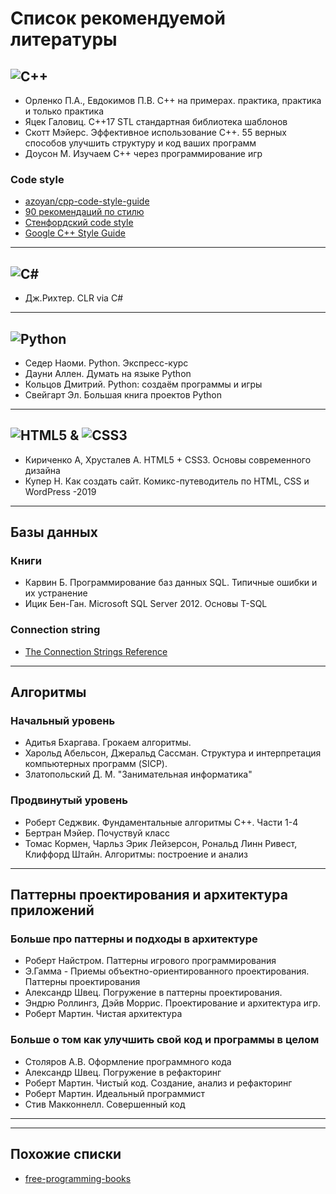 # Список рекомендуемой литературы

## ![C++](https://img.shields.io/badge/c++-%2300599C.svg?style=for-the-badge&logo=c%2B%2B&logoColor=white)

- Орленко П.А., Евдокимов П.В. C++ на примерах. практика, практика и только практика
- Яцек Галовиц. C++17 STL стандартная библиотека шаблонов
- Скотт Мэйерс. Эффективное использование C++. 55 верных способов улучшить структуру и код ваших программ
- Доусон М. Изучаем C++ через программирование игр

### Code style

- [azoyan/cpp-code-style-guide](https://gist.github.com/azoyan/b545f7b926f1f7fb40f8c285e3f5c545)
- [90 рекомендаций по стилю](https://habr.com/ru/post/172091/)
- [Стенфордский code style](https://tproger.ru/translations/stanford-cpp-style-guide/)
- [Google C++ Style Guide](https://google.github.io/styleguide/cppguide.html)

***

## ![C#](https://img.shields.io/badge/c%23-%23239120.svg?style=for-the-badge&logo=c-sharp&logoColor=white)

- Дж.Рихтер. CLR via C#

***

## ![Python](https://img.shields.io/badge/python-yellow?style=for-the-badge&logo=python)

- Седер Наоми. Python. Экспресс-курс
- Дауни Аллен. Думать на языке Python
- Кольцов Дмитрий. Python: создаём программы и игры
- Свейгарт Эл. Большая книга проектов Python

***

## ![HTML5](https://img.shields.io/badge/html5-%23E34F26.svg?style=for-the-badge&logo=html5&logoColor=white) & ![CSS3](https://img.shields.io/badge/css3-%231572B6.svg?style=for-the-badge&logo=css3&logoColor=white)

- Кириченко А, Хрусталев А. HTML5 + CSS3. Основы современного дизайна
- Купер Н. Как создать сайт. Комикс-путеводитель по HTML, CSS и WordPress -2019

***

## Базы данных

### Книги

- Карвин Б. Программирование баз данных SQL. Типичные ошибки и их устранение
- Ицик Бен-Ган. Microsoft SQL Server 2012. Основы T-SQL

### Connection string

- [The Connection Strings Reference](https://www.connectionstrings.com/)

***

## Алгоритмы

### Начальный уровень
- Адитья Бхаргава. Грокаем алгоритмы.
- Харольд Абельсон, Джеральд Сассман. Структура и интерпретация компьютерных программ (SICP).
- Златопольский Д. М. "Занимательная информатика"

### Продвинутый уровень
- Роберт Седжвик. Фундаментальные алгоритмы C++. Части 1-4
- Бертран Мэйер. Почуствуй класс
- Томас Кормен, Чарльз Эрик Лейзерсон, Рональд Линн Ривест, Клиффорд Штайн. Алгоритмы: построение и анализ

***

## Паттерны проектирования и архитектура приложений

### Больше про паттерны и подходы в архитектуре
- Роберт Найстром. Паттерны игрового программирования
- Э.Гамма - Приемы объектно-ориентированного проектирования. Паттерны проектирования
- Александр Швец. Погружение в паттерны проектирования.
- Эндрю Роллингз, Дэйв Моррис. Проектирование и архитектура игр.
- Роберт Мартин. Чистая архитектура

### Больше о том как улучшить свой код и программы в целом

- Столяров А.В. Оформление программного кода
- Александр Швец. Погружение в рефакторинг
- Роберт Мартин. Чистый код. Создание, анализ и рефакторинг
- Роберт Мартин. Идеальный программист
- Стив Макконнелл. Совершенный код

***
***

## Похожие списки

- [free-programming-books](https://github.com/EbookFoundation/free-programming-books)
